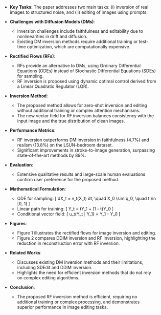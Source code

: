 - **Key Tasks**: The paper addresses two main tasks: (i) inversion of real images to structured noise, and (ii) editing of images using prompts.
  
- **Challenges with Diffusion Models (DMs)**: 
  - Inversion challenges include faithfulness and editability due to nonlinearities in drift and diffusion.
  - Existing DM inversion methods require additional training or test-time optimization, which are computationally expensive.

- **Rectified Flows (RFs)**: 
  - RFs provide an alternative to DMs, using Ordinary Differential Equations (ODEs) instead of Stochastic Differential Equations (SDEs) for sampling.
  - RF inversion is proposed using dynamic optimal control derived from a Linear Quadratic Regulator (LQR).

- **Inversion Method**: 
  - The proposed method allows for zero-shot inversion and editing without additional training or complex attention mechanisms.
  - The new vector field for RF inversion balances consistency with the input image and the true distribution of clean images.

- **Performance Metrics**: 
  - RF inversion outperforms DM inversion in faithfulness (4.7%) and realism (13.8%) on the LSUN-bedroom dataset.
  - Significant improvements in stroke-to-image generation, surpassing state-of-the-art methods by 89%.

- **Evaluation**: 
  - Extensive qualitative results and large-scale human evaluations confirm user preference for the proposed method.

- **Mathematical Formulation**:
  - ODE for sampling: 
    \[
    dX_t = v_t(X_t) dt, \quad X_0 \sim q_0, \quad t \in [0, 1]
    \]
  - Linear path for training:
    \[
    Y_t = tY_1 + (1 - t)Y_0
    \]
  - Conditional vector field:
    \[
    u_t(Y_t | Y_1) = Y_1 - Y_0
    \]

- **Figures**: 
  - Figure 1 illustrates the rectified flows for image inversion and editing.
  - Figure 2 compares DDIM inversion and RF inversion, highlighting the reduction in reconstruction error with RF inversion.

- **Related Works**: 
  - Discusses existing DM inversion methods and their limitations, including SDEdit and DDIM inversion.
  - Highlights the need for efficient inversion methods that do not rely on complex editing algorithms.

- **Conclusion**: 
  - The proposed RF inversion method is efficient, requiring no additional training or complex processing, and demonstrates superior performance in image editing tasks.